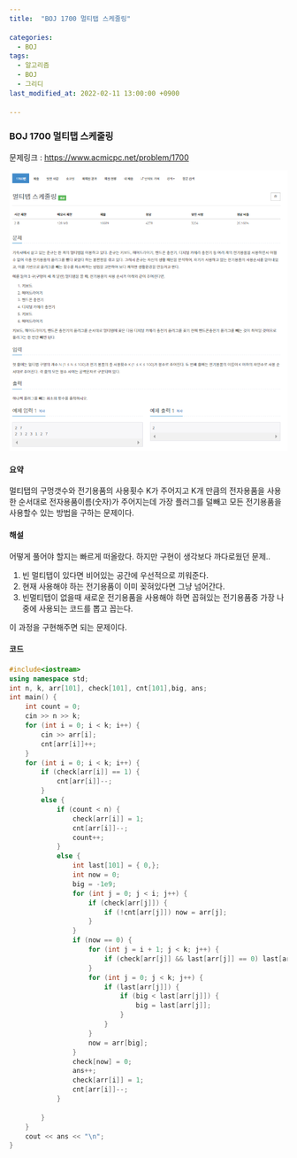 ```yaml
---
title:  "BOJ 1700 멀티탭 스케줄링"

categories:
  - BOJ
tags:
  - 알고리즘
  - BOJ
  - 그리디
last_modified_at: 2022-02-11 13:00:00 +0900

---
```


### BOJ 1700 멀티탭 스케줄링

문제링크 : <https://www.acmicpc.net/problem/1700>

![BOJ_1700](../images/2022-02-11-BOJ1700/BOJ_1700.PNG)

#### 요약

멀티탭의 구멍갯수와 전기용품의 사용횟수 K가 주어지고 K개 만큼의 전자용품을 사용한 순서대로 전자용품이름(숫자)가 주어지는데 가장 플러그를 덜빼고 모든 전기용품을 사용할수 있는 방법을 구하는 문제이다.

#### 해설

어떻게 풀어야 할지는 빠르게 떠올랐다. 하지만 구현이 생각보다 까다로웠던 문제..

1. 빈 멀티탭이 있다면 비어있는 공간에 우선적으로 끼워준다.
2. 현재 사용해야 하는 전기용품이 이미 꽂혀있다면 그냥 넘어간다.
3. 빈멀티탭이 없을때 새로운 전기용품을 사용해야 하면 꼽혀있는 전기용품중 가장 나중에 사용되는 코드를 뽑고 꼽는다.

이 과정을 구현해주면 되는 문제이다.

#### 코드

```c++
#include<iostream>
using namespace std;
int n, k, arr[101], check[101], cnt[101],big, ans;
int main() {
	int count = 0;
	cin >> n >> k;
	for (int i = 0; i < k; i++) {
		cin >> arr[i];
		cnt[arr[i]]++;
	}
	for (int i = 0; i < k; i++) {
		if (check[arr[i]] == 1) {
			cnt[arr[i]]--;
		}
		else {
			if (count < n) {
				check[arr[i]] = 1;
				cnt[arr[i]]--;
				count++;
			}
			else {
				int last[101] = { 0,};
				int now = 0;
                big = -1e9;
				for (int j = 0; j < i; j++) {
					if (check[arr[j]]) {
						if (!cnt[arr[j]]) now = arr[j];
					}
				}
				if (now == 0) {
					for (int j = i + 1; j < k; j++) {
						if (check[arr[j]] && last[arr[j]] == 0) last[arr[j]] = j;
					}
					for (int j = 0; j < k; j++) {
						if (last[arr[j]]) {
							if (big < last[arr[j]]) {
								big = last[arr[j]];
							}
						}
					}
					now = arr[big];
				}
				check[now] = 0;
				ans++;
				check[arr[i]] = 1;
				cnt[arr[i]]--;
			}

		}
	}
	cout << ans << "\n";
}
```


